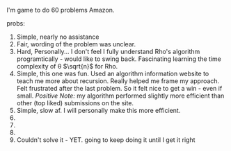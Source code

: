 I'm game to do 60 problems Amazon.

probs:
1. Simple, nearly no assistance
2. Fair, wording of the problem was unclear. 
3. Hard, Personally... I don't feel I fully understand Rho's algorithm programtically - would like to swing back. Fascinating learning the time complexity of θ $\sqrt{n}$ for Rho.
4. Simple, this one was fun. Used an algorithm information website to teach me more about recursion. Really helped me frame my approach. Felt frustrated after the last problem. So it felt nice to get a win - even if small. *Positive Note:* my algorithm performed slightly more efficient than other (top liked) submissions on the site.
5. Simple, slow af. I will personally make this more efficient.
6.
7.
8. 
9. Couldn't solve it - YET. going to keep doing it until I get it right
